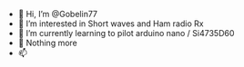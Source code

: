 - 👋 Hi, I’m @Gobelin77
- 👀 I’m interested in Short waves and Ham radio Rx 
- 🌱 I’m currently learning to pilot arduino nano / Si4735D60 
- 💞️ Nothing more
- 📫 
<!---
Gobelin77/Gobelin77 is a ✨ special ✨ repository because its `README.md` (this file) appears on your GitHub profile.
You can click the Preview link to take a look at your changes.
--->
